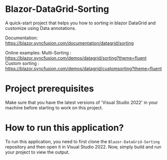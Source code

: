 # Blazor-DataGrid-Sorting

A quick-start project that helps you how to sorting in blazor DataGrid and customize using Data annotations. 

Documentation: https://blazor.syncfusion.com/documentation/datagrid/sorting

Online examples: Multi-Sorting : https://blazor.syncfusion.com/demos/datagrid/sorting?theme=fluent
                 Custom sorting : https://blazor.syncfusion.com/demos/datagrid/customsorting?theme=fluent

# Project prerequisites
Make sure that you have the latest versions of 'Visual Studio 2022' in your machine before starting to work on this project.
# How to run this application?
To run this application, you need to first clone the <code>Blazor-DataGrid-Sorting</code> repository and then open it in Visual Studio 2022. Now, simply build and run your project to view the output.
